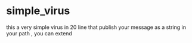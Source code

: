 # simple_virus
this a very simple virus in 20 line that publish your message as a string in your path , you can extend 
